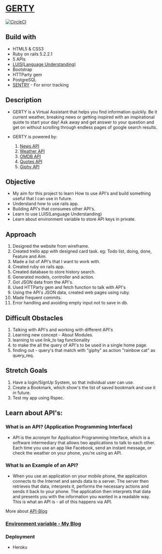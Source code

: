 # [GERTY](https://gerty-app-5.herokuapp.com/)

[![CircleCI](https://circleci.com/gh/priyankamk/GERTY.svg?style=svg)](https://circleci.com/gh/priyankamk/GERTY)

## Build with
- HTML5 & CSS3
- Ruby on rails 5.2.2.1
- 5 APIs
- [LUIS(Language Understanding)](https://docs.microsoft.com/en-gb/azure/cognitive-services/luis/what-is-luis)
- Bootstrap
- HTTParty gem
- PostgreSQL
- [SENTRY](https://docs.sentry.io/) - For error tracking

## Description
 - GERTY is a Virtual Assistant that helps you find        information quickly. Be it current weather,
    breaking news or getting inspired with an inspirational quote to start your day!
    Ask away and get answer to your question and get on without scrolling through endless pages
    of google search results.

 -  GERTY is powered by:
    1. [News API](https://newsapi.org/)
    2. [Weather API](https://darksky.net/dev)
    3. [OMDB API](http://www.omdbapi.com/)
    4. [Quotes API](http://quotes.rest/)
    5. [Giphy API](https://giphy.com/)

## Objective
- My aim for this project to learn How to use API's and build something useful that I can use in future.
- Understand how to use rails app.
- Building API's that consumes other API's.
- Learn to use LUIS(Language Understanding)
- Learn about environment variable to store API keys in private.

## Approach
1. Designed the website from wireframe.
2. Created trello app with designed card task. eg: Todo list, doing, done, Feature and Aim.
3. Made a list of API's that I want to work with.
4. Created ruby on rails app.
5. Created database to store history search.
6. Generated models, controller and action.
7. Got JSON data from the API's.
8. Used HTTParty gem and fetch function to talk with API's
9. Using the API's JSON data, created web pages using ruby.
10. Made frequent commits.
11. Error handling and avoiding empty input not to save in db.

## Difficult Obstacles
1. Talking with API's and working with different API's
2. Learning new concept - About Modules.
3. learning to use link_to tag functionality
4. to make the all the query of API's to be used in a single home page.
5. finding out - query's that match with "giphy" as action "rainbow cat" as query_req.

## Stretch Goals
1. Have a login/SignUp System, so that individual user can use.
2. Create a Bookmark, which show's the list of saved bookmark and use it in future.
3. Test my app using Rspec.

## Learn about API's:

### What is an API? (Application Programming Interface)
- API is the acronym for Application Programming Interface, which is a software intermediary that allows two applications to talk to each other. Each time you use an app like Facebook, send an instant message, or check the weather on your phone, you’re using an API.

### What Is an Example of an API?
- When you use an application on your mobile phone, the application connects to the Internet and sends data to a server. The server then retrieves that data, interprets it, performs the necessary actions and sends it back to your phone. The application then interprets that data and presents you with the information you wanted in a readable way. This is what an API is - all of this happens via API.

More about [API-Blog](https://medium.com/@perrysetgo/what-exactly-is-an-api-69f36968a41f)

### [Environment variable - My Blog](https://medium.com/@priyankamukund/how-to-store-and-use-secrets-in-a-rails-6bafeffd645f?source=friends_link&sk=5d302e285cfdcfd7f7bd521181291b9e)

### Deployment 
- Heroku
